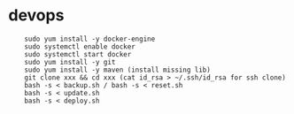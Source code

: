 # devops

        sudo yum install -y docker-engine
        sudo systemctl enable docker
        sudo systemctl start docker
        sudo yum install -y git
        sudo yum install -y maven (install missing lib)
        git clone xxx && cd xxx (cat id_rsa > ~/.ssh/id_rsa for ssh clone)
        bash -s < backup.sh / bash -s < reset.sh
        bash -s < update.sh
        bash -s < deploy.sh

        

    
